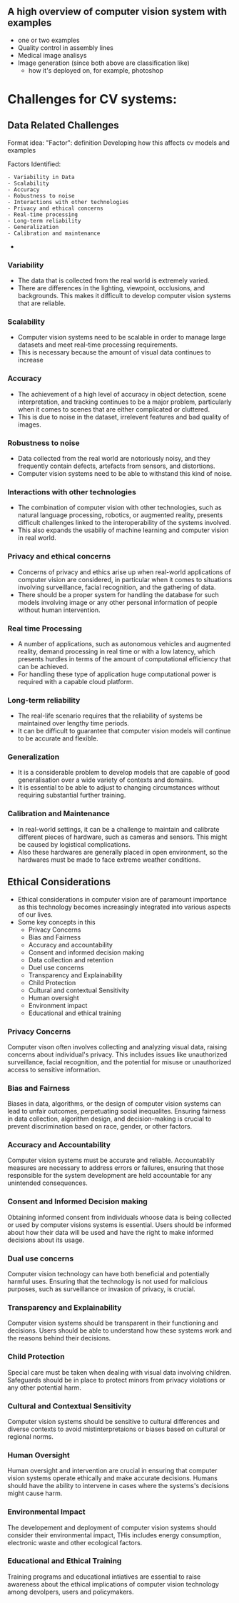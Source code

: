 
## A high overview of computer vision system with examples
- one or two examples
- Quality control in assembly lines
- Medical image analisys
- Image generation (since both above are classification like)
	- how it's deployed on, for example, photoshop

# Challenges for CV systems: 

## Data Related Challenges

Format idea:
	"Factor": definition
	 Developing how this affects cv models and examples

Factors Identified:

	- Variability in Data
	- Scalability
	- Accuracy
	- Robustness to noise
	- Interactions with other technologies
	- Privacy and ethical concerns
	- Real-time processing
	- Long-term reliability
	- Generalization
	- Calibration and maintenance
- 
### Variability
- The data that is collected from the real world is extremely varied. 
- There are differences in the lighting, viewpoint, occlusions, and backgrounds. This makes it difficult to develop computer vision systems that are reliable.

### Scalability
- Computer vision systems need to be scalable in order to manage large datasets and meet real-time processing requirements.
- This is necessary because the amount of visual data continues to increase

### Accuracy
- The achievement of a high level of accuracy in object detection, scene interpretation, and tracking continues to be a major problem, particularly when it comes to scenes that are either complicated or cluttered.
- This is due to noise in the dataset, irrelevent features and bad quality of images.

### Robustness to noise
- Data collected from the real world are notoriously noisy, and they frequently contain defects, artefacts from sensors, and distortions. 
- Computer vision systems need to be able to withstand this kind of noise.

### Interactions with other technologies
- The combination of computer vision with other technologies, such as natural language processing, robotics, or augmented reality, presents difficult challenges linked to the interoperability of the systems involved.
- This also expands the usabiliy of machine learning and computer vision in real world. 

### Privacy and ethical concerns
- Concerns of privacy and ethics arise up when real-world applications of computer vision are considered, in particular when it comes to situations involving surveillance, facial recognition, and the gathering of data.
- There should be a proper system for handling the database for such models involving image or any other personal information of people without human intervention.

### Real time Processing
- A number of applications, such as autonomous vehicles and augmented reality, demand processing in real time or with a low latency, which presents hurdles in terms of the amount of computational efficiency that can be achieved.
-  For handling these type of application huge computational power is required with a capable cloud platform.

### Long-term reliability
- The real-life scenario requires that the reliability of systems be maintained over lengthy time periods. 
- It can be difficult to guarantee that computer vision models will continue to be accurate and flexible.

### Generalization
- It is a considerable problem to develop models that are capable of good generalisation over a wide variety of contexts and domains. 
- It is essential to be able to adjust to changing circumstances without requiring substantial further training.

### Calibration and Maintenance
- In real-world settings, it can be a challenge to maintain and calibrate different pieces of hardware, such as cameras and sensors. This might be caused by logistical complications.
- Also these hardwares are generally placed in open environment, so the hardwares must be made to face extreme weather conditions.


## Ethical Considerations
- Ethical considerations in computer vision are of paramount importance as this technology becomes increasingly integrated into various aspects of our lives.
- Some key concepts in this
	- Privacy Concerns
	- Bias and Fairness
	- Accuracy and accountability
	- Consent and informed decision making
	- Data collection and retention
	- Duel use concerns
	- Transparency and Explainability
	- Child Protection
	- Cultural and contextual Sensitivity
	- Human oversight
	- Environment impact
	- Educational and ethical training

### Privacy Concerns
Computer vison often involves collecting and analyzing visual data, raising concerns about individual's privacy. This includes issues like unauthorized surveillance, facial recognition, and the potential for misuse or unauthorized access to sensitive information.

### Bias and Fairness
Biases in data, algorithms, or the design of computer vision systems can lead to unfair outcomes, perpetuating social inequalites. Ensuring fairness in data collection, algorithm design, and decision-making is crucial to prevent discrimination based on race, gender, or other factors.

### Accuracy and Accountability
Computer vision systems must be accurate and reliable. Accountablily measures are necessary to address errors or failures, ensuring that those responsible for the system  development are held accountable for any unintended consequences.

### Consent and Informed Decision making
Obtaining informed consent from individuals whoose data is being collected or used by computer visions systems is essential. Users should be informed about how their data will be used and have the right to make informed decisions about its usage.

### Dual use concerns
Computer vision technology can have both beneficial and potentially harmful uses. Ensuring that the technology is not used for malicious purposes, such as surveillance or invasion of privacy, is crucial.

### Transparency and Explainability
Computer vision systems should be transparent in their functioning and decisions. Users should be able to understand how these systems work and the reasons behind their decisions.
### Child Protection
Special care must be taken when dealing with visual data involving children. Safeguards should be in place to protect minors from privacy violations or any other potential harm.

### Cultural and Contextual Sensitivity
Computer vision systems should be sensitive to cultural differences and diverse contexts to avoid mistinterpretaions or biases based on cultural or regional norms.

### Human Oversight
Human oversight and intervention are crucial in ensuring that computer vision systems operate ethically and make accurate decisions.
Humans should have the ability to intervene in cases where the systems's decisions might cause harm.

### Environmental Impact
The developement and deployment of computer vision systems should consider their environmental impact, THis includes energy consumption, electronic waste and other ecological factors.

### Educational and Ethical Training
Training programs and educational intiatives are essential to raise awareness about the ethical implications of computer vision technology among devolpers, users and policymakers.
